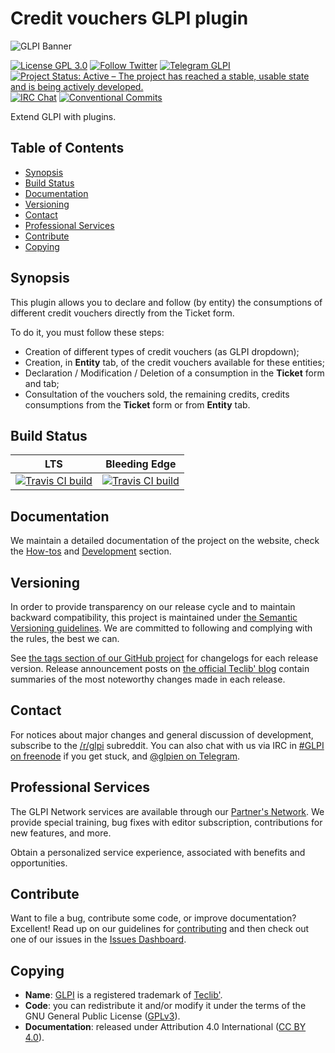 # Credit vouchers GLPI plugin

![GLPI Banner](https://user-images.githubusercontent.com/29282308/31666160-8ad74b1a-b34b-11e7-839b-043255af4f58.png)

[![License GPL 3.0](https://img.shields.io/badge/License-GPL%203.0-blue.svg)](https://github.com/pluginsGLPI/credit/blob/develop/LICENSE.md)
[![Follow Twitter](https://img.shields.io/badge/Twitter-GLPI%20Project-26A2FA.svg)](https://twitter.com/GLPI_PROJECT)
[![Telegram GLPI](https://img.shields.io/badge/Telegram-GLPI-274979.svg)](https://t.me/glpien)
[![Project Status: Active – The project has reached a stable, usable state and is being actively developed.](http://www.repostatus.org/badges/latest/active.svg)](http://www.repostatus.org/#active)
[![IRC Chat](https://img.shields.io/badge/IRC-%23GLPI-blue.svg)](http://webchat.freenode.net/?channels=GLPI)
[![Conventional Commits](https://img.shields.io/badge/Conventional%20Commits-1.0.0-yellow.svg)](https://conventionalcommits.org)

Extend GLPI with plugins.

## Table of Contents

* [Synopsis](#synopsis)
* [Build Status](#build-status)
* [Documentation](#documentation)
* [Versioning](#versioning)
* [Contact](#contact)
* [Professional Services](#professional-services)
* [Contribute](#contribute)
* [Copying](#copying)

## Synopsis

This plugin allows you to declare and follow (by entity) the consumptions of different credit vouchers
directly from the Ticket form.

To do it, you must follow these steps:

* Creation of different types of credit vouchers (as GLPI dropdown);
* Creation, in **Entity** tab, of the credit vouchers available for these entities;
* Declaration / Modification / Deletion of a consumption in the **Ticket** form and tab;
* Consultation of the vouchers sold, the remaining credits, credits consumptions from the **Ticket** form or from **Entity** tab.

## Build Status

|**LTS**|Bleeding Edge|
|:---:|:---:|
|[![Travis CI build](https://api.travis-ci.org/pluginsGLPI/credit.svg?branch=master)](https://travis-ci.org/pluginsGLPI/credit/)|[![Travis CI build](https://api.travis-ci.org/pluginsGLPI/credit.svg?branch=develop)](https://travis-ci.org/pluginsGLPI/credit/)|

## Documentation

We maintain a detailed documentation of the project on the website, check the [How-tos](https://pluginsglpi.github.io/credit/howtos/) and [Development](https://pluginsglpi.github.io/credit/) section.

## Versioning

In order to provide transparency on our release cycle and to maintain backward compatibility, this project is maintained under [the Semantic Versioning guidelines](http://semver.org/). We are committed to following and complying with the rules, the best we can.

See [the tags section of our GitHub project](https://github.com/pluginsGLPI/credit/tags) for changelogs for each release version. Release announcement posts on [the official Teclib' blog](http://www.teclib-edition.com/en/communities/blog-posts/) contain summaries of the most noteworthy changes made in each release.

## Contact

For notices about major changes and general discussion of development, subscribe to the [/r/glpi](http://www.reddit.com/r/glpi) subreddit.
You can also chat with us via IRC in [#GLPI on freenode](http://webchat.freenode.net/?channels=GLPI) if you get stuck, and [@glpien on Telegram](https://t.me/glpien).

## Professional Services

The GLPI Network services are available through our [Partner's Network](http://www.teclib-edition.com/en/partners/). We provide special training, bug fixes with editor subscription, contributions for new features, and more.

Obtain a personalized service experience, associated with benefits and opportunities.

## Contribute

Want to file a bug, contribute some code, or improve documentation? Excellent! Read up on our
guidelines for [contributing](https://github.com/pluginsGLPI/credit/blob/develop/.github/CONTRIBUTING.md) and then check out one of our issues in the [Issues Dashboard](https://github.com/pluginsGLPI/credit/issues).

## Copying

* **Name**: [GLPI](http://glpi-project.org/) is a registered trademark of [Teclib'](http://www.teclib-edition.com/en/).
* **Code**: you can redistribute it and/or modify
    it under the terms of the GNU General Public License ([GPLv3](https://www.gnu.org/licenses/gpl-3.0.en.html)).
* **Documentation**: released under Attribution 4.0 International ([CC BY 4.0](https://creativecommons.org/licenses/by/4.0/)).